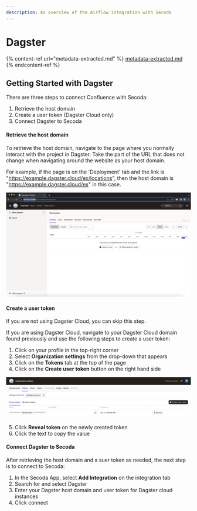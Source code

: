 ```yaml
---
description: An overview of the Airflow integration with Secoda
---
```


# Dagster

{% content-ref url="metadata-extracted.md" %}
[metadata-extracted.md](metadata-extracted.md)
{% endcontent-ref %}

## Getting Started with Dagster

There are three steps to connect Confluence with Secoda:

1. Retrieve the host domain
2. Create a user token (Dagster Cloud only)
3. Connect Dagster to Secoda

#### Retrieve the host domain

To retrieve the host domain, navigate to the page where you normally interact with the project in Dagster. Take the part of the URL that does not change when navigating around the website as your host domain.

For example, if the page is on the 'Deployment' tab and the link is "https://example.dagster.cloud/ex/locations", then the host domain is "https://example.dagster.cloud/ex" in this case.

![](https://raw.githubusercontent.com/secoda/gitbook/master/.gitbook/assets/image%20(1).png)

#### Create a user token

If you are not using Dagster Cloud, you can skip this step.

If you are using Dagster Cloud, navigate to your Dagster Cloud domain found previously and use the following steps to create a user token:

1. Click on your profile in the top-right corner
2. Select **Organization settings** from the drop-down that appears
3. Click on the **Tokens** tab at the top of the page
4. Click on the **Create user token** button on the right hand side

![](https://raw.githubusercontent.com/secoda/gitbook/master/.gitbook/assets/image.png)

5. Click **Reveal token** on the newly created token
6. Click the text to copy the value

#### Connect Dagster to Secoda

After retrieving the host domain and a suer token as needed, the next step is to connect to Secoda:

1. In the Secoda App, select **Add Integration** on the integration tab
2. Search for and select Dagster
3. Enter your Dagster host domain and user token for Dagster cloud instances
4. Click connect
